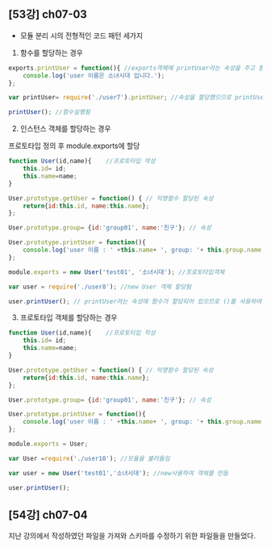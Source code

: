 ## [53강] ch07-03

- 모듈 분리 시의 전형적인 코드 패턴 세가지

1. 함수를 할당하는 경우

```javascript
exports.printUser = function(){ //exports객체에 printUser라는 속성을 주고 함수를 할당
    console.log('user 이름은 소녀시대 입니다.');
};
```

```javascript
var printUser= require('./user7').printUser; //속성을 할당했으므로 printUser가 함수가 됨

printUser(); //함수실행됨
```

2. 인스턴스 객체를 할당하는 경우

프로토타입 정의 후 module.exports에 할당

```javascript
function User(id,name){    //프로토타입 작성
    this.id= id;
    this.name=name;
}   

User.prototype.getUser = function() { // 익명함수 할당된 속성
    return{id:this.id, name:this.name};
};

User.prototype.group= {id:'group01', name:'친구'}; // 속성

User.prototype.printUser = function(){
    console.log('user 이름 : ' +this.name+ ', group: '+ this.group.name);
};

module.exports = new User('test01', '소녀시대'); //프로토타입객체 
```

```javascript
var user = require('./user8'); //new User 객체 할당됨

user.printUser(); // printUser라는 속성에 함수가 할당되어 있으므로 ()를 사용하여 함수 실행가능
```

3. 프로토타입 객체를 할당하는 경우

```javascript
function User(id,name){    //프로토타입 작성
    this.id= id;
    this.name=name;
}   

User.prototype.getUser = function() { // 익명함수 할당된 속성
    return{id:this.id, name:this.name};
};

User.prototype.group= {id:'group01', name:'친구'}; // 속성

User.prototype.printUser = function(){
    console.log('user 이름 : ' +this.name+ ', group: '+ this.group.name);
};

module.exports = User;
```

```javascript
var User =require('./user10'); //모듈을 불러들임

var user = new User('test01','소녀시대'); //new사용하여 객체를 만듬

user.printUser();
```



## [54강] ch07-04

지난 강의에서 작성하였던 파일을 가져와 스키마를 수정하기 위한 파일들을 만들었다.